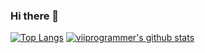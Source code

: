 ### Hi there 👋


[![Top Langs](https://github-readme-stats.vercel.app/api/top-langs/?username=anuraghazra&langs_count=4)](https://github.com/anuraghazra/github-readme-stats)  [![viiprogrammer's github stats](https://github-readme-stats.vercel.app/api?username=viiprogrammer&show_icons=true&theme=dark)](https://github.com/viiprogrammer/github-readme-stats)

